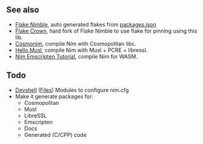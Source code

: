 ## See also

- [Flake Nimble](https://github.com/nix-community/flake-nimble), auto generated flakes from [packages.json](https://github.com/nim-lang/packages/)
- [Flake Crown](https://github.com/riinr/flake-crown), hard fork of Flake Nimble to use flake for pinning using this lib.
- [Cosmonim](https://github.com/Yardanico/cosmonim), compile Nim with Cosmopolitan libc.
- [Hello Musl](https://github.com/kaushalmodi/hello_musl), compile Nim with Musl + PCRE + libressl.
- [Nim Emscripten Tutorial](https://github.com/treeform/nim_emscripten_tutorial), compile Nim for WASM.


## Todo

- [Devshell](https://github.com/numtide/devshell) ([Files](https://github.com/cruel-intentions/devshell-files)) Modules to configure nim.cfg
- Make it generate packages for:
  - Cosmopolitan
  - Musl
  - LibreSSL
  - Emscripten
  - Docs
  - Generated (C/CPP) code
